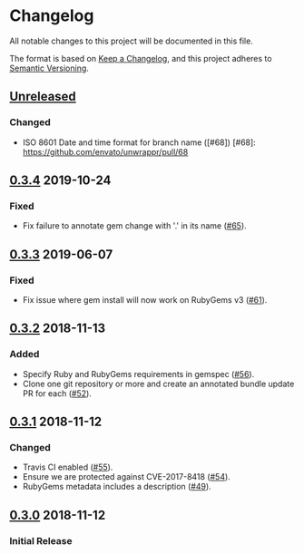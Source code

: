 # Changelog
All notable changes to this project will be documented in this file.

The format is based on [Keep a Changelog](https://keepachangelog.com/en/1.0.0/),
and this project adheres to [Semantic Versioning](https://semver.org/spec/v2.0.0.html).

## [Unreleased]

[Unreleased]: https://github.com/envato/unwrappr/compare/v0.3.4...HEAD
### Changed
- ISO 8601 Date and time format for branch name ([#68])
[#68]: https://github.com/envato/unwrappr/pull/68

## [0.3.4] 2019-10-24
### Fixed
- Fix failure to annotate gem change with '.' in its name ([#65]).

[0.3.4]: https://github.com/envato/unwrappr/compare/v0.3.3...v0.3.4
[#65]: https://github.com/envato/unwrappr/pull/65

## [0.3.3] 2019-06-07
### Fixed
- Fix issue where gem install will now work on RubyGems v3 ([#61]).

[0.3.3]: https://github.com/envato/unwrappr/compare/v0.3.2...v0.3.3
[#61]: https://github.com/envato/unwrappr/pull/61

## [0.3.2] 2018-11-13
### Added
 - Specify Ruby and RubyGems requirements in gemspec ([#56]).
 - Clone one git repository or more and create an annotated bundle update PR for each ([#52]).

[0.3.2]: https://github.com/envato/unwrappr/compare/v0.3.1...v0.3.2
[#56]: https://github.com/envato/unwrappr/pull/56
[#52]: https://github.com/envato/unwrappr/pull/52

## [0.3.1] 2018-11-12
### Changed
 - Travis CI enabled ([#55]).
 - Ensure we are protected against CVE-2017-8418 ([#54]).
 - RubyGems metadata includes a description ([#49]).

[0.3.1]: https://github.com/envato/unwrappr/compare/v0.3.0...v0.3.1
[#55]: https://github.com/envato/unwrappr/pull/55
[#54]: https://github.com/envato/unwrappr/pull/54
[#49]: https://github.com/envato/unwrappr/pull/49

## [0.3.0] 2018-11-12
### Initial Release

[0.3.0]: https://github.com/envato/unwrappr/releases/tag/v0.3.0
